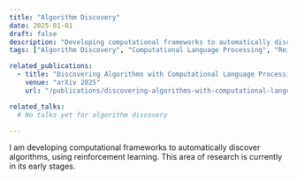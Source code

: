 ```yaml
---
title: "Algorithm Discovery"
date: 2025-01-01
draft: false
description: "Developing computational frameworks to automatically discover algorithms"
tags: ["Algorithm Discovery", "Computational Language Processing", "Reinforcement Learning", "Machine Learning", "Scientific Discovery"]

related_publications:
  - title: "Discovering Algorithms with Computational Language Processing"
    venue: "arXiv 2025"
    url: "/publications/discovering-algorithms-with-computational-language-processing/"

related_talks:
  # No talks yet for algorithm discovery

---
```


I am developing computational frameworks to automatically discover algorithms, using reinforcement learning. This area of research is currently in its early stages. 